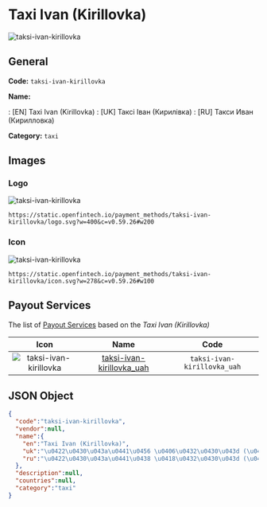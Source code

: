 
# Taxi Ivan (Kirillovka) 
![taksi-ivan-kirillovka](https://static.openfintech.io/payment_methods/taksi-ivan-kirillovka/logo.svg?w=400&c=v0.59.26#w200)  

## General 
**Code:** `taksi-ivan-kirillovka` 
 
**Name:** 
 
:	[EN] Taxi Ivan (Kirillovka) 
:	[UK] Таксі Іван (Кирилівка) 
:	[RU] Такси Иван (Кирилловка) 
 
**Category:** `taxi` 
 

## Images 

### Logo 
![taksi-ivan-kirillovka](https://static.openfintech.io/payment_methods/taksi-ivan-kirillovka/logo.svg?w=400&c=v0.59.26#w200)  

```
https://static.openfintech.io/payment_methods/taksi-ivan-kirillovka/logo.svg?w=400&c=v0.59.26#w200
```  

### Icon 
![taksi-ivan-kirillovka](https://static.openfintech.io/payment_methods/taksi-ivan-kirillovka/icon.svg?w=278&c=v0.59.26#w100)  

```
https://static.openfintech.io/payment_methods/taksi-ivan-kirillovka/icon.svg?w=278&c=v0.59.26#w100
```  

## Payout Services 
 
The list of [Payout Services](/payout-services/) based on the _Taxi Ivan (Kirillovka)_ 

|Icon|Name|Code| 
|:---:|:---:|:---:| 
|![taksi-ivan-kirillovka](https://static.openfintech.io/payout_methods/taksi-ivan-kirillovka/icon.svg?w=278&c=v0.59.26#w40) |[taksi-ivan-kirillovka_uah](/payout-services/taksi-ivan-kirillovka_uah/)|`taksi-ivan-kirillovka_uah`| 
 

## JSON Object 

```json
{
  "code":"taksi-ivan-kirillovka",
  "vendor":null,
  "name":{
    "en":"Taxi Ivan (Kirillovka)",
    "uk":"\u0422\u0430\u043a\u0441\u0456 \u0406\u0432\u0430\u043d (\u041a\u0438\u0440\u0438\u043b\u0456\u0432\u043a\u0430)",
    "ru":"\u0422\u0430\u043a\u0441\u0438 \u0418\u0432\u0430\u043d (\u041a\u0438\u0440\u0438\u043b\u043b\u043e\u0432\u043a\u0430)"
  },
  "description":null,
  "countries":null,
  "category":"taxi"
}
```  

